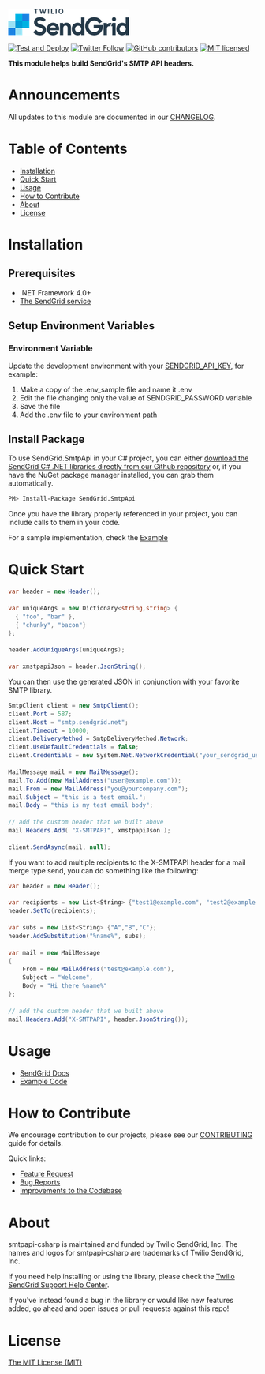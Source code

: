 ![SendGrid Logo](twilio_sendgrid_logo.png)

[![Test and Deploy](https://github.com/sendgrid/smtpapi-csharp/actions/workflows/test-and-deploy.yml/badge.svg)](https://github.com/sendgrid/smtpapi-csharp/actions/workflows/test-and-deploy.yml)
[![Twitter Follow](https://img.shields.io/twitter/follow/sendgrid.svg?style=social&label=Follow)](https://twitter.com/sendgrid)
[![GitHub contributors](https://img.shields.io/github/contributors/sendgrid/smtpapi-csharp.svg)](https://github.com/sendgrid/smtpapi-csharp/graphs/contributors)
[![MIT licensed](https://img.shields.io/badge/license-MIT-blue.svg)](LICENSE)

**This module helps build SendGrid's SMTP API headers.**

# Announcements
All updates to this module are documented in our [CHANGELOG](CHANGELOG.md).

# Table of Contents
- [Installation](#installation)
- [Quick Start](#quick-start)
- [Usage](#usage)
- [How to Contribute](#contribute)
- [About](#about)
- [License](#license)

<a name="installation"></a>
# Installation

## Prerequisites

- .NET Framework 4.0+
- [The SendGrid service](https://sendgrid.com/free?source=smtpapi-csharp)

## Setup Environment Variables

### Environment Variable

Update the development environment with your [SENDGRID_API_KEY](https://app.sendgrid.com/settings/api_keys), for example:

1. Make a copy of the .env_sample file and name it .env
2. Edit the file changing only the value of SENDGRID_PASSWORD variable
3. Save the file
4. Add the .env file to your environment path

## Install Package

To use SendGrid.SmtpApi in your C# project, you can either <a href="https://github.com/sendgrid/smtpapi-csharp.git">download the SendGrid C# .NET libraries directly from our Github repository</a> or, if you have the NuGet package manager installed, you can grab them automatically.

```bash
PM> Install-Package SendGrid.SmtpApi
```

Once you have the library properly referenced in your project, you can include calls to them in your code.

For a sample implementation, check the [Example](Smtpapi/Example/Program.cs)

<a name="quick-start"></a>
# Quick Start

```csharp
var header = new Header();

var uniqueArgs = new Dictionary<string,string> {
  { "foo", "bar" },
  { "chunky", "bacon"}
};

header.AddUniqueArgs(uniqueArgs);

var xmstpapiJson = header.JsonString();
```
You can then use the generated JSON in conjunction with your favorite SMTP library.

```csharp
SmtpClient client = new SmtpClient();
client.Port = 587;
client.Host = "smtp.sendgrid.net";
client.Timeout = 10000;
client.DeliveryMethod = SmtpDeliveryMethod.Network;
client.UseDefaultCredentials = false;
client.Credentials = new System.Net.NetworkCredential("your_sendgrid_username","your_sendgrid_password");

MailMessage mail = new MailMessage();
mail.To.Add(new MailAddress("user@example.com"));
mail.From = new MailAddress("you@yourcompany.com");
mail.Subject = "this is a test email.";
mail.Body = "this is my test email body";

// add the custom header that we built above
mail.Headers.Add( "X-SMTPAPI", xmstpapiJson );

client.SendAsync(mail, null);
```

If you want to add multiple recipients to the X-SMTPAPI header for a mail merge type send, you can do something like the following:

```csharp
var header = new Header();

var recipients = new List<String> {"test1@example.com", "test2@example.com", "test3@example.com"};
header.SetTo(recipients);

var subs = new List<String> {"A","B","C"};
header.AddSubstitution("%name%", subs);

var mail = new MailMessage
{
    From = new MailAddress("test@example.com"),
    Subject = "Welcome",
    Body = "Hi there %name%"
};

// add the custom header that we built above
mail.Headers.Add("X-SMTPAPI", header.JsonString());
```

<a name="usage"></a>
# Usage

- [SendGrid Docs](https://sendgrid.com/docs/API_Reference/SMTP_API/index.html)
- [Example Code](Smtpapi/Example/Program.cs)

<a name="contribute"></a>
# How to Contribute

We encourage contribution to our projects, please see our [CONTRIBUTING](CONTRIBUTING.md) guide for details.

Quick links:

- [Feature Request](CONTRIBUTING.md)
- [Bug Reports](CONTRIBUTING.md#submit-a-bug-report)
- [Improvements to the Codebase](CONTRIBUTING.md#improvements-to-the-codebase)

<a name="about"></a>
# About

smtpapi-csharp is maintained and funded by Twilio SendGrid, Inc. The names and logos for smtpapi-csharp are trademarks of Twilio SendGrid, Inc.

If you need help installing or using the library, please check the [Twilio SendGrid Support Help Center](https://support.sendgrid.com).

If you've instead found a bug in the library or would like new features added, go ahead and open issues or pull requests against this repo!

<a name="license"></a>
# License
[The MIT License (MIT)](LICENSE)
